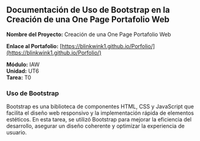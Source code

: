 ## Documentación de Uso de Bootstrap en la Creación de una One Page Portafolio Web

**Nombre del Proyecto:** Creación de una One Page Portafolio Web

**Enlace al Portafolio:** [https://blinkwink1.github.io/Porfolio/](https://blinkwink1.github.io/Porfolio/)

**Módulo:** IAW  
**Unidad:** UT6  
**Tarea:** T0
### Uso de Bootstrap

Bootstrap es una biblioteca de componentes HTML, CSS y JavaScript que facilita el diseño web responsivo y la implementación rápida de elementos estéticos. En esta tarea, se utilizó Bootstrap para mejorar la eficiencia del desarrollo, asegurar un diseño coherente y optimizar la experiencia de usuario.
